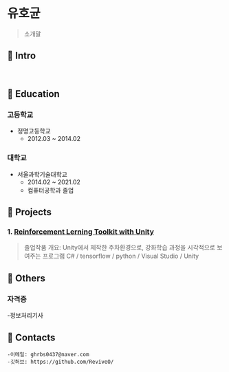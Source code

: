 # 유호균

> 소개말

## :pushpin: Intro
</br>

## :pushpin: Education

### 고등학교
- 정명고등학교
	- 2012.03 ~ 2014.02 

### 대학교
- 서울과학기술대학교
	- 2014.02 ~ 2021.02
	- 컴퓨터공학과 졸업
	


## :pushpin: Projects
### 1. [Reinforcement Lerning Toolkit with Unity](https://github.com/ReviveO/Graduate-Project)   

> 졸업작품 
> 개요: Unity에서 제작한 주차환경으로, 강화학습 과정을 시각적으로 보여주는 프로그램 
> C# / tensorflow / python / Visual Studio / Unity


	



## :pushpin: Others

### 자격증
-정보처리기사


## :pushpin: Contacts
```
-이메일: ghrbs0437@naver.com
-깃허브: https://github.com/ReviveO/
```